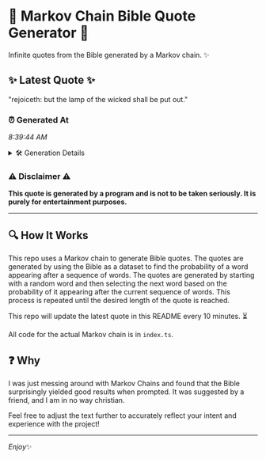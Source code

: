 # 📖 Markov Chain Bible Quote Generator 📖

Infinite quotes from the Bible generated by a Markov chain. ✨

## ✨ Latest Quote ✨
"rejoiceth: but the lamp of the wicked shall be put out."

### ⏰ Generated At
*8:39:44 AM*

<details>
    <summary>🛠️ Generation Details</summary>
    <p>
        <strong>🌱 Seed:</strong> rejoiceth:<br>
        <strong>🔄 Iterations:</strong> 10<br>
        <strong>📜 Context History:</strong><br>[ rejoiceth: ]: but<br>[ rejoiceth:, but ]: the<br>[ rejoiceth:, but, the ]: lamp<br>[ rejoiceth:, but, the, lamp ]: of<br>[ rejoiceth:, but, the, lamp, of ]: the<br>[ rejoiceth:, but, the, lamp, of, the ]: wicked<br>[ but, the, lamp, of, the, wicked ]: shall<br>[ the, lamp, of, the, wicked, shall ]: be<br>[ lamp, of, the, wicked, shall, be ]: put<br>[ of, the, wicked, shall, be, put ]: out.<br>
    </p>
</details>

### ⚠️ Disclaimer ⚠️
**This quote is generated by a program and is not to be taken seriously. It is purely for entertainment purposes.**

---

## 🔍 How It Works

This repo uses a Markov chain to generate Bible quotes. The quotes are generated by using the Bible as a dataset to find the probability of a word appearing after a sequence of words. The quotes are generated by starting with a random word and then selecting the next word based on the probability of it appearing after the current sequence of words. This process is repeated until the desired length of the quote is reached.

This repo will update the latest quote in this README every 10 minutes. ⏳

All code for the actual Markov chain is in `index.ts`.

## ❓ Why

I was just messing around with Markov Chains and found that the Bible surprisingly yielded good results when prompted. 
It was suggested by a friend, and I am in no way christian.

Feel free to adjust the text further to accurately reflect your intent and experience with the project!

---

*Enjoy*✨

